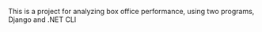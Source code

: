 This is a project for analyzing box office performance, using two programs, Django and .NET CLI
<!-- todo add a requirements.txt -->
<!-- todo describe how to use load_data -->